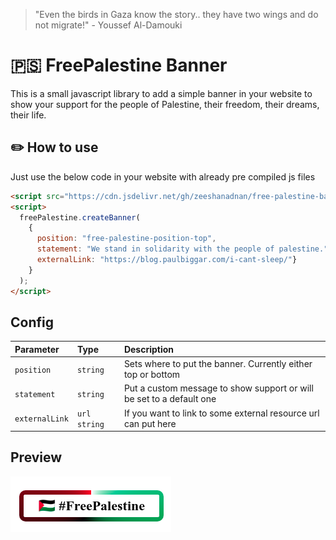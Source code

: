 > "Even the birds in Gaza know the story.. they have two wings and do not migrate!" - Youssef Al-Damouki

# 🇵🇸 FreePalestine Banner

This is a small javascript library to add a simple banner in your website to show your support for the people of Palestine, their freedom, their dreams, their life.

## ✏️ How to use

Just use the below code in your website with already pre compiled js files

```html
<script src="https://cdn.jsdelivr.net/gh/zeeshanadnan/free-palestine-banner@main/dist/free-palestine-banner-1.0.2.js"></script>
<script>
  freePalestine.createBanner(
    {
      position: "free-palestine-position-top",
      statement: "We stand in solidarity with the people of palestine.",
      externalLink: "https://blog.paulbiggar.com/i-cant-sleep/"}
    }
  );
</script>
```

## Config

| Parameter      | Type         | Description                                                          |
| :------------- | :----------- | :------------------------------------------------------------------- |
| `position`     | `string`     | Sets where to put the banner. Currently either top or bottom         |
| `statement`    | `string`     | Put a custom message to show support or will be set to a default one |
| `externalLink` | `url string` | If you want to link to some external resource url can put here       |

## Preview

![Screenshot](img/free-palestine.png)
